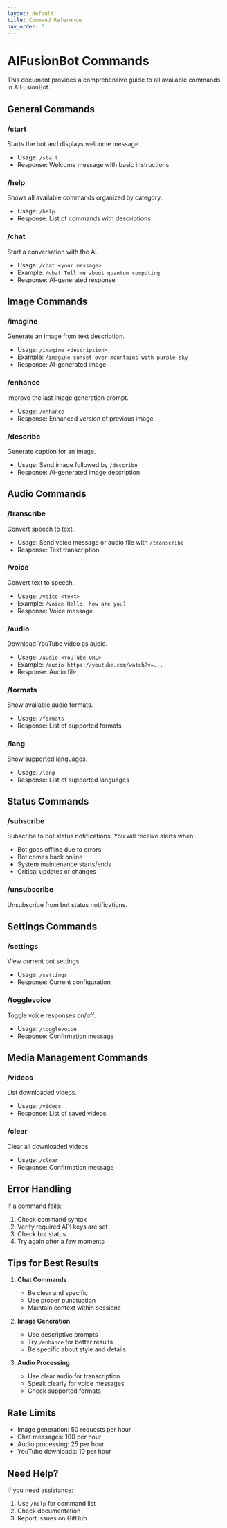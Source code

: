 ```yaml
---
layout: default
title: Command Reference
nav_order: 3
---
```


# AIFusionBot Commands

This document provides a comprehensive guide to all available commands in AIFusionBot.

## General Commands 

### /start
Starts the bot and displays welcome message.
- Usage: `/start`
- Response: Welcome message with basic instructions

### /help
Shows all available commands organized by category.
- Usage: `/help`
- Response: List of commands with descriptions

### /chat
Start a conversation with the AI.
- Usage: `/chat <your message>`
- Example: `/chat Tell me about quantum computing`
- Response: AI-generated response

## Image Commands 

### /imagine
Generate an image from text description.
- Usage: `/imagine <description>`
- Example: `/imagine sunset over mountains with purple sky`
- Response: AI-generated image

### /enhance
Improve the last image generation prompt.
- Usage: `/enhance`
- Response: Enhanced version of previous image

### /describe
Generate caption for an image.
- Usage: Send image followed by `/describe`
- Response: AI-generated image description

## Audio Commands 

### /transcribe
Convert speech to text.
- Usage: Send voice message or audio file with `/transcribe`
- Response: Text transcription

### /voice
Convert text to speech.
- Usage: `/voice <text>`
- Example: `/voice Hello, how are you?`
- Response: Voice message

### /audio
Download YouTube video as audio.
- Usage: `/audio <YouTube URL>`
- Example: `/audio https://youtube.com/watch?v=...`
- Response: Audio file

### /formats
Show available audio formats.
- Usage: `/formats`
- Response: List of supported formats

### /lang
Show supported languages.
- Usage: `/lang`
- Response: List of supported languages

## Status Commands

### /subscribe
Subscribe to bot status notifications. You will receive alerts when:
- Bot goes offline due to errors
- Bot comes back online
- System maintenance starts/ends
- Critical updates or changes

### /unsubscribe
Unsubscribe from bot status notifications.

## Settings Commands 

### /settings
View current bot settings.
- Usage: `/settings`
- Response: Current configuration

### /togglevoice
Toggle voice responses on/off.
- Usage: `/togglevoice`
- Response: Confirmation message

## Media Management Commands 

### /videos
List downloaded videos.
- Usage: `/videos`
- Response: List of saved videos

### /clear
Clear all downloaded videos.
- Usage: `/clear`
- Response: Confirmation message

## Error Handling

If a command fails:
1. Check command syntax
2. Verify required API keys are set
3. Check bot status 
4. Try again after a few moments

## Tips for Best Results

1. **Chat Commands**
   - Be clear and specific
   - Use proper punctuation
   - Maintain context within sessions

2. **Image Generation**
   - Use descriptive prompts
   - Try `/enhance` for better results
   - Be specific about style and details

3. **Audio Processing**
   - Use clear audio for transcription
   - Speak clearly for voice messages
   - Check supported formats

## Rate Limits

- Image generation: 50 requests per hour
- Chat messages: 100 per hour
- Audio processing: 25 per hour
- YouTube downloads: 10 per hour

## Need Help?

If you need assistance:
1. Use `/help` for command list
2. Check documentation
3. Report issues on GitHub
